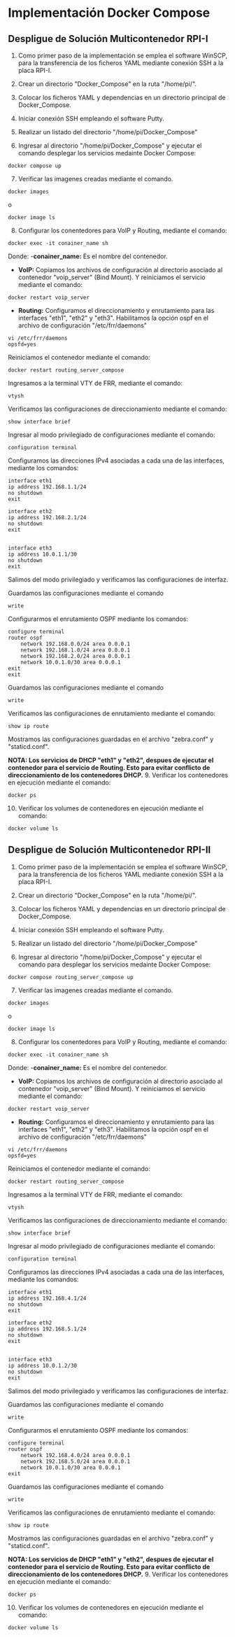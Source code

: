 # Implementación Docker Compose

## Despligue de Solución Multicontenedor RPI-I
1. Como primer paso de la implementación se emplea el software WinSCP, para la transferencia de los ficheros YAML mediante conexión SSH a la placa RPI-I.

2. Crear un directorio "Docker_Compose" en la ruta "/home/pi/".
3. Colocar los ficheros YAML y dependencias en un directorio principal de Docker_Compose.

  
4. Iniciar conexión SSH empleando el software Putty.
  
5. Realizar un listado del directorio "/home/pi/Docker_Compose"


6. Ingresar al directorio "/home/pi/Docker_Compose" y ejecutar el comando desplegar los servicios medainte Docker Compose:
```shell
docker compose up
```

7. Verificar las imagenes creadas mediante el comando.
```shell
docker images
```
o
```shell
docker image ls
```

8. Configurar los conentedores para VoIP y Routing, mediante el comando:
```shell
docker exec -it conainer_name sh
```
Donde:
-**conainer_name:** Es el nombre del contenedor.
- **VoIP:** Copiamos los archivos de configuración al directorio asociado al contenedor "voip_server" (Bind Mount).
Y reiniciamos el servicio mediante el comando:
```shell
docker restart voip_server
```

- **Routing:** Configuramos el direccionamiento y enrutamiento para las interfaces "eth1", "eth2" y "eth3".
Habilitamos la opción ospf en el archivo de configuración "/etc/frr/daemons"
```shell
vi /etc/frr/daemons
opsfd=yes
```
Reiniciamos el contenedor mediante el comando:
```shell
docker restart routing_server_compose
```
Ingresamos a la terminal VTY de FRR, mediante el comando:
```shell
vtysh
```
Verificamos las configuraciones de direccionamiento mediante el comando:
```shell
show interface brief
```
Ingresar al modo privilegiado de configuraciones mediante el comando:
```shell
configuration terminal
```
Configuramos las direcciones IPv4 asociadas a cada una de las interfaces, mediante los comandos:
```shell
interface eth1
ip address 192.168.1.1/24
no shutdown
exit

interface eth2
ip address 192.168.2.1/24
no shutdown
exit


interface eth3
ip address 10.0.1.1/30 
no shutdown
exit
```

Salimos del modo privilegiado y verificamos las configuraciones de interfaz.

Guardamos las configuraciones mediante el comando
```shell
write
```
Configurarmos el enrutamiento OSPF mediante los comandos:
```shell
configure terminal
router ospf
	network 192.168.0.0/24 area 0.0.0.1
	network 192.168.1.0/24 area 0.0.0.1
	network 192.168.2.0/24 area 0.0.0.1
	network 10.0.1.0/30 area 0.0.0.1
exit
exit
```
Guardamos las configuraciones mediante el comando
```shell
write
```
Verificamos las configuraciones de enrutamiento mediante el comando:
```shell
show ip route
```
Mostramos las configuraciones guardadas en el archivo "zebra.conf" y "staticd.conf".


**NOTA: Los servicios de DHCP "eth1" y "eth2", despues de ejecutar el contenedor para el servicio de Routing. Esto para evitar conflicto de direccionamiento de los contenedores DHCP.**
9. Verificar los contenedores en ejecución mediante el comando:
```shell
docker ps
```

10. Verificar los volumes de contenedores en ejecución mediante el comando:
```shell
docker volume ls
```
## Despligue de Solución Multicontenedor RPI-II
1. Como primer paso de la implementación se emplea el software WinSCP, para la transferencia de los ficheros YAML mediante conexión SSH a la placa RPI-I.

2. Crear un directorio "Docker_Compose" en la ruta "/home/pi/".
3. Colocar los ficheros YAML y dependencias en un directorio principal de Docker_Compose.

  
4. Iniciar conexión SSH empleando el software Putty.
  
5. Realizar un listado del directorio "/home/pi/Docker_Compose"


6. Ingresar al directorio "/home/pi/Docker_Compose" y ejecutar el comando para desplegar los servicios medainte Docker Compose:
```shell
docker compose routing_server_compose up
```

7. Verificar las imagenes creadas mediante el comando.
```shell
docker images
```
o
```shell
docker image ls
```

8. Configurar los conentedores para VoIP y Routing, mediante el comando:
```shell
docker exec -it conainer_name sh
```
Donde:
-**conainer_name:** Es el nombre del contenedor.
- **VoIP:** Copiamos los archivos de configuración al directorio asociado al contenedor "voip_server" (Bind Mount).
Y reiniciamos el servicio mediante el comando:
```shell
docker restart voip_server
```

- **Routing:** Configuramos el direccionamiento y enrutamiento para las interfaces "eth1", "eth2" y "eth3".
Habilitamos la opción ospf en el archivo de configuración "/etc/frr/daemons"
```shell
vi /etc/frr/daemons
opsfd=yes
```
Reiniciamos el contenedor mediante el comando:
```shell
docker restart routing_server_compose
```
Ingresamos a la terminal VTY de FRR, mediante el comando:
```shell
vtysh
```
Verificamos las configuraciones de direccionamiento mediante el comando:
```shell
show interface brief
```
Ingresar al modo privilegiado de configuraciones mediante el comando:
```shell
configuration terminal
```
Configuramos las direcciones IPv4 asociadas a cada una de las interfaces, mediante los comandos:
```shell
interface eth1
ip address 192.168.4.1/24
no shutdown
exit

interface eth2
ip address 192.168.5.1/24
no shutdown
exit


interface eth3
ip address 10.0.1.2/30 
no shutdown
exit
```

Salimos del modo privilegiado y verificamos las configuraciones de interfaz.

Guardamos las configuraciones mediante el comando
```shell
write
```
Configurarmos el enrutamiento OSPF mediante los comandos:
```shell
configure terminal
router ospf
	network 192.168.4.0/24 area 0.0.0.1
	network 192.168.5.0/24 area 0.0.0.1
	network 10.0.1.0/30 area 0.0.0.1
exit
```
Guardamos las configuraciones mediante el comando
```shell
write
```
Verificamos las configuraciones de enrutamiento mediante el comando:
```shell
show ip route
```
Mostramos las configuraciones guardadas en el archivo "zebra.conf" y "staticd.conf".


**NOTA: Los servicios de DHCP "eth1" y "eth2", despues de ejecutar el contenedor para el servicio de Routing. Esto para evitar conflicto de direccionamiento de los contenedores DHCP.**
9. Verificar los contenedores en ejecución mediante el comando:
```shell
docker ps
```

10. Verificar los volumes de contenedores en ejecución mediante el comando:
```shell
docker volume ls
```

